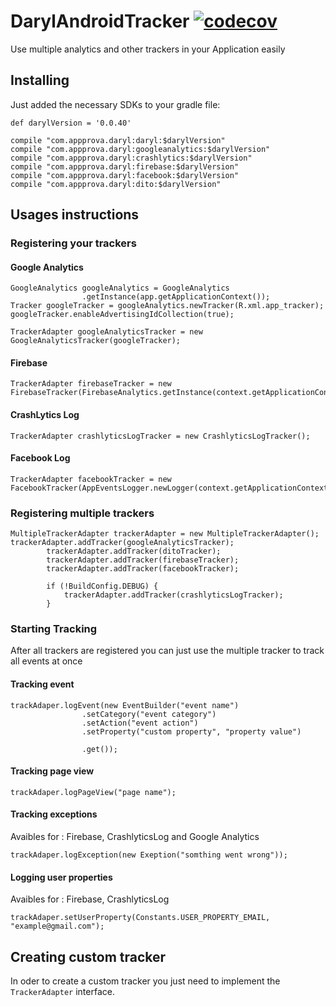 # DarylAndroidTracker [![codecov](https://codecov.io/gh/guitcastro/DarylAndroidTracker/branch/master/graph/badge.svg)](https://codecov.io/gh/guitcastro/DarylAndroidTracker)
Use multiple analytics and other trackers in your Application easily 

## Installing 

Just added the necessary SDKs to your gradle file:

```
def darylVersion = '0.0.40'

compile "com.appprova.daryl:daryl:$darylVersion"
compile "com.appprova.daryl:googleanalytics:$darylVersion"
compile "com.appprova.daryl:crashlytics:$darylVersion"
compile "com.appprova.daryl:firebase:$darylVersion"
compile "com.appprova.daryl:facebook:$darylVersion"
compile "com.appprova.daryl:dito:$darylVersion"
```

## Usages instructions

### Registering your trackers

#### Google Analytics

```
GoogleAnalytics googleAnalytics = GoogleAnalytics
                .getInstance(app.getApplicationContext());
Tracker googleTracker = googleAnalytics.newTracker(R.xml.app_tracker);
googleTracker.enableAdvertisingIdCollection(true);

TrackerAdapter googleAnalyticsTracker = new GoogleAnalyticsTracker(googleTracker);
```


#### Firebase

```
TrackerAdapter firebaseTracker = new FirebaseTracker(FirebaseAnalytics.getInstance(context.getApplicationContext()));
```

#### CrashLytics Log

```
TrackerAdapter crashlyticsLogTracker = new CrashlyticsLogTracker();
```

#### Facebook Log

```
TrackerAdapter facebookTracker = new FacebookTracker(AppEventsLogger.newLogger(context.getApplicationContext()));
```

### Registering multiple trackers

```
MultipleTrackerAdapter trackerAdapter = new MultipleTrackerAdapter();
trackerAdapter.addTracker(googleAnalyticsTracker);
        trackerAdapter.addTracker(ditoTracker);
        trackerAdapter.addTracker(firebaseTracker);
        trackerAdapter.addTracker(facebookTracker);

        if (!BuildConfig.DEBUG) {
            trackerAdapter.addTracker(crashlyticsLogTracker);
        }

```

### Starting Tracking 

After all trackers are registered you can just use the multiple tracker to track all events at once

#### Tracking event

```
trackAdaper.logEvent(new EventBuilder("event name")
                .setCategory("event category")
                .setAction("event action")
                .setProperty("custom property", "property value")         
                .get());
```

#### Tracking page view

```
trackAdaper.logPageView("page name");
```

#### Tracking exceptions

Avaibles for : Firebase, CrashlyticsLog and Google Analytics

```
trackAdaper.logException(new Exeption("somthing went wrong"));
```

#### Logging user properties

Avaibles for : Firebase, CrashlyticsLog

```
trackAdaper.setUserProperty(Constants.USER_PROPERTY_EMAIL, "example@gmail.com");
```

## Creating custom tracker

In oder to create a custom tracker you just need to implement the `TrackerAdapter` interface.

